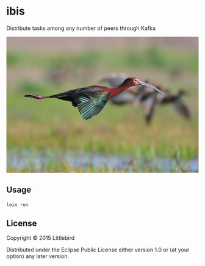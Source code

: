# ibis

Distribute tasks among any number of peers through Kafka

![IBIS](https://github.com/littlebird/ibis/blob/master/resources/public/img/ibis.jpg)

## Usage

    lein run

## License

Copyright © 2015 Littlebird

Distributed under the Eclipse Public License either version 1.0 or (at
your option) any later version.
